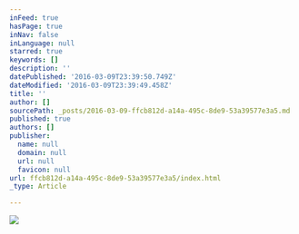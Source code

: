 ```yaml
---
inFeed: true
hasPage: true
inNav: false
inLanguage: null
starred: true
keywords: []
description: ''
datePublished: '2016-03-09T23:39:50.749Z'
dateModified: '2016-03-09T23:39:49.458Z'
title: ''
author: []
sourcePath: _posts/2016-03-09-ffcb812d-a14a-495c-8de9-53a39577e3a5.md
published: true
authors: []
publisher:
  name: null
  domain: null
  url: null
  favicon: null
url: ffcb812d-a14a-495c-8de9-53a39577e3a5/index.html
_type: Article

---
```

![](https://the-grid-user-content.s3-us-west-2.amazonaws.com/3d470d62-ead5-489f-874e-108e97d170f4.jpg)